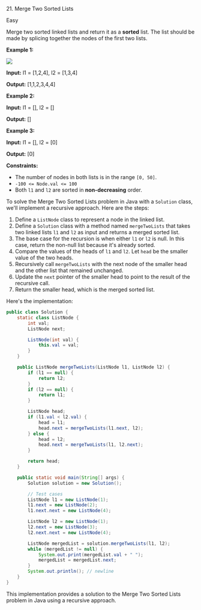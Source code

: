 21\. Merge Two Sorted Lists

Easy

Merge two sorted linked lists and return it as a **sorted** list. The list should be made by splicing together the nodes of the first two lists.

**Example 1:**

![](https://assets.leetcode.com/uploads/2020/10/03/merge_ex1.jpg)

**Input:** l1 = [1,2,4], l2 = [1,3,4]

**Output:** [1,1,2,3,4,4] 

**Example 2:**

**Input:** l1 = [], l2 = []

**Output:** [] 

**Example 3:**

**Input:** l1 = [], l2 = [0]

**Output:** [0] 

**Constraints:**

*   The number of nodes in both lists is in the range `[0, 50]`.
*   `-100 <= Node.val <= 100`
*   Both `l1` and `l2` are sorted in **non-decreasing** order.

To solve the Merge Two Sorted Lists problem in Java with a `Solution` class, we'll implement a recursive approach. Here are the steps:

1. Define a `ListNode` class to represent a node in the linked list.
2. Define a `Solution` class with a method named `mergeTwoLists` that takes two linked lists `l1` and `l2` as input and returns a merged sorted list.
3. The base case for the recursion is when either `l1` or `l2` is null. In this case, return the non-null list because it's already sorted.
4. Compare the values of the heads of `l1` and `l2`. Let `head` be the smaller value of the two heads.
5. Recursively call `mergeTwoLists` with the next node of the smaller head and the other list that remained unchanged.
6. Update the `next` pointer of the smaller head to point to the result of the recursive call.
7. Return the smaller head, which is the merged sorted list.

Here's the implementation:

```java
public class Solution {
    static class ListNode {
        int val;
        ListNode next;

        ListNode(int val) {
            this.val = val;
        }
    }

    public ListNode mergeTwoLists(ListNode l1, ListNode l2) {
        if (l1 == null) {
            return l2;
        }
        if (l2 == null) {
            return l1;
        }

        ListNode head;
        if (l1.val < l2.val) {
            head = l1;
            head.next = mergeTwoLists(l1.next, l2);
        } else {
            head = l2;
            head.next = mergeTwoLists(l1, l2.next);
        }

        return head;
    }

    public static void main(String[] args) {
        Solution solution = new Solution();

        // Test cases
        ListNode l1 = new ListNode(1);
        l1.next = new ListNode(2);
        l1.next.next = new ListNode(4);

        ListNode l2 = new ListNode(1);
        l2.next = new ListNode(3);
        l2.next.next = new ListNode(4);

        ListNode mergedList = solution.mergeTwoLists(l1, l2);
        while (mergedList != null) {
            System.out.print(mergedList.val + " ");
            mergedList = mergedList.next;
        }
        System.out.println(); // newline
    }
}
```

This implementation provides a solution to the Merge Two Sorted Lists problem in Java using a recursive approach.